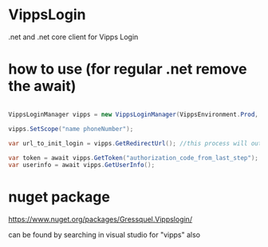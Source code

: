 # VippsLogin
.net and .net core client for Vipps Login

# how to use (for regular .net remove the await)
```csharp

VippsLoginManager vipps = new VippsLoginManager(VippsEnvironment.Prod, "client_id", "client_secret", "redirect_url");

vipps.SetScope("name phoneNumber"); 

var url_to_init_login = vipps.GetRedirectUrl(); //this process will output the auth_code used below

var token = await vipps.GetToken("authorization_code_from_last_step");
var userinfo = await vipps.GetUserInfo();
```


# nuget package
https://www.nuget.org/packages/Gressquel.Vippslogin/

can be found by searching in visual studio for "vipps" also
